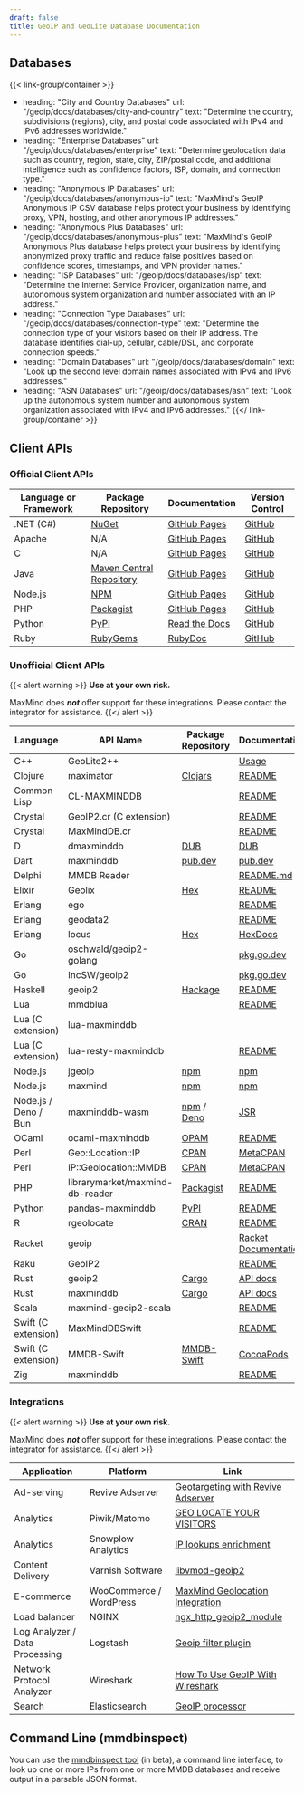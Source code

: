 ```yaml
---
draft: false
title: GeoIP and GeoLite Database Documentation
---
```


## Databases

{{< link-group/container >}}
- heading: "City and Country Databases"
  url: "/geoip/docs/databases/city-and-country"
  text: "Determine the country, subdivisions (regions), city, and postal code associated with IPv4 and IPv6 addresses worldwide."
- heading: "Enterprise Databases"
  url: "/geoip/docs/databases/enterprise"
  text: "Determine geolocation data such as country, region, state, city, ZIP/postal code, and additional intelligence such as confidence factors, ISP, domain, and connection type."
- heading: "Anonymous IP Databases"
  url: "/geoip/docs/databases/anonymous-ip"
  text: "MaxMind's GeoIP Anonymous IP CSV database helps protect your business by identifying proxy, VPN, hosting, and other anonymous IP addresses."
- heading: "Anonymous Plus Databases"
  url: "/geoip/docs/databases/anonymous-plus"
  text: "MaxMind's GeoIP Anonymous Plus database helps protect your business by identifying anonymized proxy traffic and reduce false positives based on confidence scores, timestamps, and VPN provider names."
- heading: "ISP Databases"
  url: "/geoip/docs/databases/isp"
  text: "Determine the Internet Service Provider, organization name, and autonomous system organization and number associated with an IP address."
- heading: "Connection Type Databases"
  url: "/geoip/docs/databases/connection-type"
  text: "Determine the connection type of your visitors based on their IP address. The database identifies dial-up, cellular, cable/DSL, and corporate connection speeds."
- heading: "Domain Databases"
  url: "/geoip/docs/databases/domain"
  text: "Look up the second level domain names associated with IPv4 and IPv6 addresses."
- heading: "ASN Databases"
  url: "/geoip/docs/databases/asn"
  text: "Look up the autonomous system number and autonomous system organization associated with IPv4 and IPv6 addresses."
{{</ link-group/container >}}

## Client APIs

### Official Client APIs

| Language or Framework | Package Repository                                                                                                            | Documentation                                              | Version Control                                    |
| --------------------- | ----------------------------------------------------------------------------------------------------------------------------- | ---------------------------------------------------------- | -------------------------------------------------- |
| .NET (C#)             | [NuGet](https://www.nuget.org/packages/MaxMind.GeoIP2/)                                                                       | [GitHub Pages](https://maxmind.github.io/GeoIP2-dotnet/)   | [GitHub](https://github.com/maxmind/GeoIP2-dotnet) |
| Apache                | N/A                                                                                                                           | [GitHub Pages](https://maxmind.github.io/mod_maxminddb/)   | [GitHub](https://github.com/maxmind/mod_maxminddb) |
| C                     | N/A                                                                                                                           | [GitHub Pages](https://maxmind.github.io/libmaxminddb/)    | [GitHub](https://github.com/maxmind/libmaxminddb)  |
| Java                  | [Maven Central Repository](https://search.maven.org/#search%7Cga%7C1%7Cg%3A%22com.maxmind.geoip2%22%20AND%20a%3A%22geoip2%22) | [GitHub Pages](https://maxmind.github.io/GeoIP2-java/)     | [GitHub](https://github.com/maxmind/GeoIP2-java)   |
| Node.js               | [NPM](https://npmjs.com/package/@maxmind/geoip2-node)                                                                         | [GitHub Pages](https://maxmind.github.io/GeoIP2-node/)     | [GitHub](https://github.com/maxmind/GeoIP2-node)   |
| PHP                   | [Packagist](https://packagist.org/packages/geoip2/geoip2)                                                                     | [GitHub Pages](https://maxmind.github.io/GeoIP2-php/)      | [GitHub](https://github.com/maxmind/GeoIP2-php)    |
| Python                | [PyPI](https://pypi.python.org/pypi/geoip2)                                                                                   | [Read the Docs](https://geoip2.readthedocs.org/en/latest/) | [GitHub](https://github.com/maxmind/GeoIP2-python) |
| Ruby                  | [RubyGems](https://rubygems.org/gems/maxmind-geoip2)                                                                          | [RubyDoc](https://www.rubydoc.info/gems/maxmind-geoip2)    | [GitHub](https://github.com/maxmind/GeoIP2-ruby)   |

### Unofficial Client APIs

{{< alert warning >}} **Use at your own risk.**

MaxMind does **_not_** offer support for these integrations. Please contact the
integrator for assistance. {{</ alert >}}

| Language             | API Name                        | Package Repository                                                                          | Documentation                                                                      | Version Control                                              |
| -------------------- | ------------------------------- | ------------------------------------------------------------------------------------------- | ---------------------------------------------------------------------------------- | ------------------------------------------------------------ |
| C++                  | GeoLite2++                      |                                                                                             | [Usage](https://www.ccoderun.ca/GeoLite2++/api/usage.html)                         |                                                              |
| Clojure              | maximator                       | [Clojars](https://clojars.org/com.oscaro/maximator)                                         | [README](https://github.com/oscaro/maximator/blob/master/README.md)                | [GitHub](https://github.com/oscaro/maximator)                |
| Common Lisp          | CL-MAXMINDDB                    |                                                                                             | [README](https://github.com/turtle-bazon/cl-maxminddb/blob/hg/README.md)           | [GitHub](https://github.com/turtle-bazon/cl-maxminddb)       |
| Crystal              | GeoIP2.cr (C extension)         |                                                                                             | [README](https://github.com/delef/geoip2.cr/blob/master/README.md)                 | [GitHub](https://github.com/delef/geoip2.cr)                 |
| Crystal              | MaxMindDB.cr                    |                                                                                             | [README](https://github.com/delef/maxminddb.cr/blob/master/README.md)              | [GitHub](https://github.com/delef/maxminddb.cr)              |
| D                    | dmaxminddb                      | [DUB](https://code.dlang.org/packages/dmaxminddb)                                           | [DUB](https://code.dlang.org/packages/dmaxminddb)                                  | [GitHub](https://github.com/maxpoulin64/dmaxminddb)          |
| Dart                 | maxminddb                       | [pub.dev](https://pub.dev/packages/maxminddb)                                               | [pub.dev](https://pub.dev/documentation/maxminddb/latest/)                         | [GitHub](https://github.com/fischerscode/dart-maxmindDB)     |
| Delphi               | MMDB Reader                     |                                                                                             | [README.md](https://github.com/optinsoft/MMDBReader/blob/master/README.md)         | [GitHub](https://github.com/optinsoft/MMDBReader)            |
| Elixir               | Geolix                          | [Hex](https://hex.pm/packages/geolix)                                                       | [README](https://github.com/mneudert/geolix/blob/master/README.md)                 | [GitHub](https://github.com/mneudert/geolix)                 |
| Erlang               | ego                             |                                                                                             | [README](https://github.com/jflatow/ego/blob/master/README)                        | [GitHub](https://github.com/jflatow/ego/tree/master)         |
| Erlang               | geodata2                        |                                                                                             | [README](https://github.com/brigadier/geodata2/blob/master/README.md)              | [GitHub](https://github.com/brigadier/geodata2)              |
| Erlang               | locus                           | [Hex](https://hex.pm/packages/locus)                                                        | [HexDocs](https://hexdocs.pm/locus/)                                               | [GitHub](https://github.com/g-andrade/locus)                 |
| Go                   | oschwald/geoip2-golang          |                                                                                             | [pkg.go.dev](https://pkg.go.dev/github.com/oschwald/geoip2-golang?tab=doc)         | [GitHub](https://github.com/oschwald/geoip2-golang)          |
| Go                   | IncSW/geoip2                    |                                                                                             | [pkg.go.dev](https://pkg.go.dev/github.com/IncSW/geoip2?tab=doc)                   | [GitHub](https://github.com/IncSW/geoip2)                    |
| Haskell              | geoip2                          | [Hackage](https://hackage.haskell.org/package/geoip2)                                       | [README](https://github.com/ondrap/geoip2/blob/master/README.md)                   | [GitHub](https://github.com/ondrap/geoip2)                   |
| Lua                  | mmdblua                         |                                                                                             | [README](https://github.com/daurnimator/mmdblua/blob/master/README.md)             | [GitHub](https://github.com/daurnimator/mmdblua)             |
| Lua (C extension)    | lua-maxminddb                   |                                                                                             |                                                                                    | [GitHub](https://github.com/fabled/lua-maxminddb)            |
| Lua (C extension)    | lua-resty-maxminddb             |                                                                                             | [README](https://github.com/anjia0532/lua-resty-maxminddb/blob/master/README.md)   | [GitHub](https://github.com/anjia0532/lua-resty-maxminddb)   |
| Node.js              | jgeoip                          | [npm](https://www.npmjs.com/package/jgeoip)                                                 | [npm](https://www.npmjs.com/package/jgeoip)                                        | [GitHub](https://github.com/jclo/jgeoip)                     |
| Node.js              | maxmind                         | [npm](https://www.npmjs.com/package/maxmind)                                                | [npm](https://www.npmjs.com/package/maxmind)                                       | [GitHub](https://github.com/runk/node-maxmind)               |
| Node.js / Deno / Bun | maxminddb-wasm                  | [npm](https://www.npmjs.com/package/maxminddb-wasm) / [Deno](https://deno.land/x/maxminddb) | [JSR](https://jsr.io/@josh-hemphill/maxminddb-wasm)                                | [GitHub](https://github.com/josh-hemphill/maxminddb-wasm)    |
| OCaml                | ocaml-maxminddb                 | [OPAM](https://opam.ocaml.org/packages/maxminddb/)                                          | [README](https://github.com/fxfactorial/ocaml-maxminddb/blob/master/README.md)     | [GitHub](https://github.com/fxfactorial/ocaml-maxminddb)     |
| Perl                 | Geo::Location::IP               | [CPAN](https://metacpan.org/pod/Geo::Location::IP)                                          | [MetaCPAN](https://metacpan.org/pod/Geo::Location::IP)                             | [GitHub](https://github.com/voegelas/Geo-Location-IP)        |
| Perl                 | IP::Geolocation::MMDB           | [CPAN](https://metacpan.org/pod/IP::Geolocation::MMDB)                                      | [MetaCPAN](https://metacpan.org/pod/IP::Geolocation::MMDB)                         | [GitHub](https://github.com/voegelas/IP-Geolocation-MMDB)    |
| PHP                  | librarymarket/maxmind-db-reader | [Packagist](https://packagist.org/packages/librarymarket/maxmind-db-reader)                 | [README](https://github.com/librarymarket/maxmind-db-reader/blob/1.0.x/README.md)  | [GitHub](https://github.com/librarymarket/maxmind-db-reader) |
| Python               | pandas-maxminddb                | [PyPI](https://pypi.org/project/pandas-maxminddb/)                                          | [README](https://github.com/andrusha/pandas-maxminddb/blob/main/README.md)         | [GitHub](https://github.com/andrusha/pandas-maxminddb)       |
| R                    | rgeolocate                      | [CRAN](https://cran.r-project.org/web/packages/rgeolocate/index.html)                       | [README](https://github.com/Ironholds/rgeolocate/blob/master/README.md)            | [GitHub](https://github.com/Ironholds/rgeolocate)            |
| Racket               | geoip                           |                                                                                             | [Racket Documentation](https://docs.racket-lang.org/geoip/index.html)              | [GitHub](https://github.com/Bogdanp/racket-geoip)            |
| Raku                 | GeoIP2                          |                                                                                             | [README](https://github.com/bbkr/GeoIP2/blob/master/README.md)                     | [GitHub](https://github.com/bbkr/GeoIP2)                     |
| Rust                 | geoip2                          | [Cargo](https://crates.io/crates/geoip2)                                                    | [API docs](https://docs.rs/geoip2/0.1.6/geoip2/)                                   | [GitHub](https://github.com/IncSW/geoip2-rs)                 |
| Rust                 | maxminddb                       | [Cargo](https://crates.io/crates/maxminddb)                                                 | [API docs](https://oschwald.github.io/maxminddb-rust/maxminddb/struct.Reader.html) | [GitHub](https://github.com/oschwald/maxminddb-rust)         |
| Scala                | maxmind-geoip2-scala            |                                                                                             | [README](https://github.com/Sanoma-CDA/maxmind-geoip2-scala/blob/master/README.md) | [GitHub](https://github.com/Sanoma-CDA/maxmind-geoip2-scala) |
| Swift (C extension)  | MaxMindDBSwift                  |                                                                                             | [README](https://github.com/SunboyGo/MaxMindDBSwift/blob/main/README.md)           | [GitHub](https://github.com/SunboyGo/MaxMindDBSwift)         |
| Swift (C extension)  | MMDB-Swift                      | [MMDB-Swift](https://cocoapods.org/pods/MMDB-Swift)                                         | [CocoaPods](https://cocoapods.org/pods/MMDB-Swift)                                 | [GitHub](https://github.com/lexrus/MMDB-Swift)               |
| Zig                  | maxminddb                       |                                                                                             | [README](https://github.com/marselester/maxminddb.zig/blob/master/README.md)       | [GitHub](https://github.com/marselester/maxminddb.zig)       |

### Integrations

{{< alert warning >}} <Alert type="warning"> **Use at your own risk.**

MaxMind does **_not_** offer support for these integrations. Please contact the
integrator for assistance. {{</ alert >}}

| Application                    | Platform                | Link                                                                                                                    |
| ------------------------------ | ----------------------- | ----------------------------------------------------------------------------------------------------------------------- |
| Ad-serving                     | Revive Adserver         | [Geotargeting with Revive Adserver](https://www.revive-adserver.com/faq/geotargeting-with-revive-adserver/)             |
| Analytics                      | Piwik/Matomo            | [GEO LOCATE YOUR VISITORS](https://matomo.org/docs/geo-locate/)                                                         |
| Analytics                      | Snowplow Analytics      | [IP lookups enrichment](https://github.com/snowplow/snowplow/wiki/IP-lookups-enrichment)                                |
| Content Delivery               | Varnish Software        | [libvmod-geoip2](https://github.com/fgsch/libvmod-geoip2)                                                               |
| E-commerce                     | WooCommerce / WordPress | [MaxMind Geolocation Integration](https://docs.woocommerce.com/document/maxmind-geolocation-integration/)               |
| Load balancer                  | NGINX                   | [ngx_http_geoip2_module](https://github.com/leev/ngx_http_geoip2_module)                                                |
| Log Analyzer / Data Processing | Logstash                | [Geoip filter plugin](https://www.elastic.co/guide/en/logstash/current/plugins-filters-geoip.html)                      |
| Network Protocol Analyzer      | Wireshark               | [How To Use GeoIP With Wireshark](https://gitlab.com/wireshark/wireshark/-/wikis/HowToUseGeoIP)                         |
| Search                         | Elasticsearch           | [GeoIP processor](https://www.elastic.co/guide/en/elasticsearch/reference/current/geoip-processor.html#geoip-processor) |

## Command Line (mmdbinspect)

You can use the [mmdbinspect tool](https://github.com/maxmind/mmdbinspect) (in
beta), a command line interface, to look up one or more IPs from one or more
MMDB databases and receive output in a parsable JSON format.
